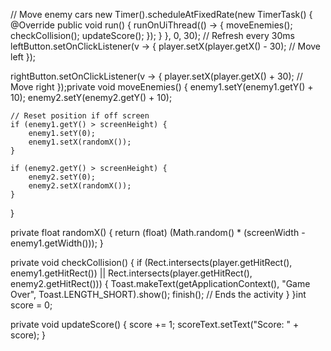 // Move enemy cars
new Timer().scheduleAtFixedRate(new TimerTask() {
    @Override
    public void run() {
        runOnUiThread(() -> {
            moveEnemies();
            checkCollision();
            updateScore();
        });
    }
}, 0, 30); // Refresh every 30ms
leftButton.setOnClickListener(v -> {
    player.setX(player.getX() - 30); // Move left
});

rightButton.setOnClickListener(v -> {
    player.setX(player.getX() + 30); // Move right
});private void moveEnemies() {
    enemy1.setY(enemy1.getY() + 10);
    enemy2.setY(enemy2.getY() + 10);

    // Reset position if off screen
    if (enemy1.getY() > screenHeight) {
        enemy1.setY(0);
        enemy1.setX(randomX());
    }

    if (enemy2.getY() > screenHeight) {
        enemy2.setY(0);
        enemy2.setX(randomX());
    }
}

private float randomX() {
    return (float) (Math.random() * (screenWidth - enemy1.getWidth()));
}

private void checkCollision() {
    if (Rect.intersects(player.getHitRect(), enemy1.getHitRect()) || 
        Rect.intersects(player.getHitRect(), enemy2.getHitRect())) {
        Toast.makeText(getApplicationContext(), "Game Over", Toast.LENGTH_SHORT).show();
        finish(); // Ends the activity
    }
}int score = 0;

private void updateScore() {
    score += 1;
    scoreText.setText("Score: " + score);
}
<!---
Taha797618/Taha797618 is a ✨ special ✨ repository because its `README.md` (this file) appears on your GitHub profile.
You can click the Preview link to take a look at your changes.
--->
